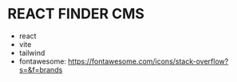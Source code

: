 # REACT FINDER CMS

- react
- vite
- tailwind
- fontawesome: https://fontawesome.com/icons/stack-overflow?s=&f=brands

